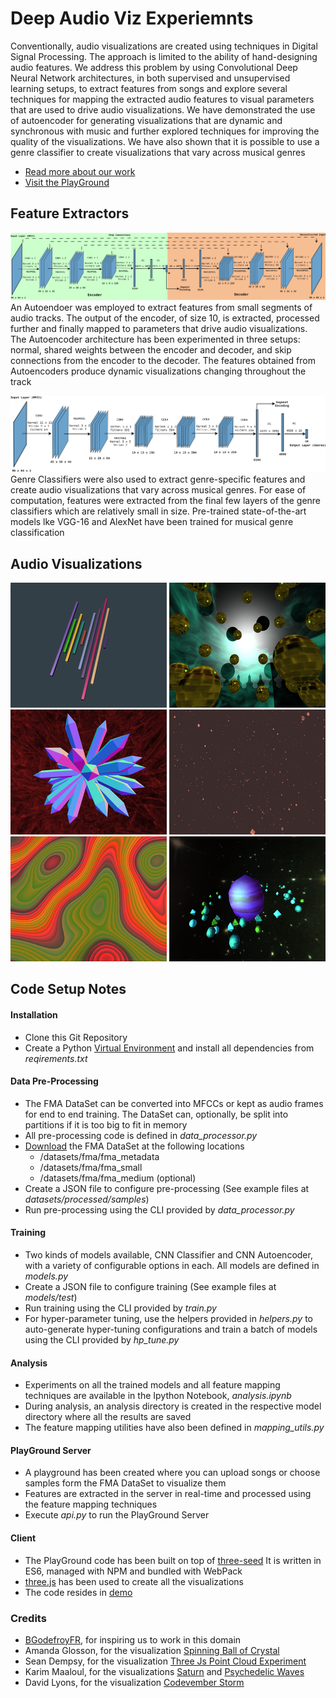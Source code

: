 # Deep Audio Viz Experiemnts

Conventionally, audio visualizations are created using techniques in Digital Signal Processing.
The approach is limited to the ability of hand-designing audio features.
We address this problem by using Convolutional Deep Neural Network architectures, 
in both supervised and unsupervised learning setups, to extract features from songs 
and explore several techniques for mapping the extracted audio features to visual parameters 
that are used to drive audio visualizations. We have demonstrated the use of autoencoder
for generating visualizations that are dynamic and synchronous with music and further explored 
techniques for improving the quality of the visualizations. We have also shown that
it is possible to use a genre classifier to create visualizations that vary across musical genres

* [Read more about our work](https://github.com/rbiswas143/deep-audioviz-experiments/blob/master/rsrcs/paper.pdf)
* [Visit the PlayGround](https://rbiswas143.github.io/deep-audioviz-experiments/)


## Feature Extractors

![Autoencoder Architectur](https://github.com/rbiswas143/deep-audioviz-experiments/blob/master/rsrcs/ae.png)
An Autoendoer was employed to extract features from small segments of audio tracks. The output of the encoder, of size 10,
is extracted, processed further and finally mapped to parameters that drive audio visualizations. The Autoencoder architecture
has been experimented in three setups: normal, shared weights between the encoder and decoder, and skip connections from the encoder
to the decoder. The features obtained from Autoencoders produce dynamic visualizations changing throughout the track

![Autoencoder Architectur](https://github.com/rbiswas143/deep-audioviz-experiments/blob/master/rsrcs/alexnet.png)
Genre Classifiers were also used to extract genre-specific features and create audio visualizations that vary across
musical genres. For ease of computation, features were extracted from the final few layers of the genre classifiers
which are relatively small in size. Pre-trained state-of-the-art models lke VGG-16 and AlexNet have been trained for
musical genre classification

## Audio Visualizations

![VIZ-BAR](https://github.com/rbiswas143/deep-audioviz-experiments/blob/master/rsrcs/random2.png)
![VIZ-REAL-2](https://github.com/rbiswas143/deep-audioviz-experiments/blob/master/rsrcs/deterministic-vizreal1.png)
![VIZ-REAL-2](https://github.com/rbiswas143/deep-audioviz-experiments/blob/master/rsrcs/crystals.png)
![VIZ-REAL-2](https://github.com/rbiswas143/deep-audioviz-experiments/blob/master/rsrcs/point-clouds.png)
![VIZ-REAL-2](https://github.com/rbiswas143/deep-audioviz-experiments/blob/master/rsrcs/psychedelic-waves.png)
![VIZ-REAL-2](https://github.com/rbiswas143/deep-audioviz-experiments/blob/master/rsrcs/saturn.png)

## Code Setup Notes

#### Installation
* Clone this Git Repository
* Create a Python [Virtual Environment](https://docs.python.org/3/tutorial/venv.html)
and install all dependencies from _reqirements.txt_

#### Data Pre-Processing
* The FMA DataSet can be converted into MFCCs or kept as audio frames for end to end training.
The DataSet can, optionally, be split into partitions if it is too big to fit in memory
* All pre-processing code is defined in _data_processor.py_
* [Download](https://github.com/mdeff/fma) the FMA DataSet at the following locations
  * /datasets/fma/fma_metadata
  * /datasets/fma/fma_small
  * /datasets/fma/fma_medium (optional)
* Create a JSON file to configure pre-processing (See example files at _datasets/processed/samples_)
* Run pre-processing using the CLI provided by _data_processor.py_

#### Training

* Two kinds of models available, CNN Classifier and CNN Autoencoder, with a variety of
configurable options in each. All models are defined in _models.py_
* Create a JSON file to configure training (See example files at _models/test_)
* Run training using the CLI provided by _train.py_
* For hyper-parameter tuning, use the helpers provided in _helpers.py_ to  auto-generate 
hyper-tuning configurations and train a batch of models using the CLI provided by
_hp_tune.py_

#### Analysis
* Experiments on all the trained models and all feature mapping techniques are available in
the Ipython Notebook, _analysis.ipynb_
* During analysis, an analysis directory is created in the respective model directory where all
the results are saved
* The feature mapping utilities have also been defined in _mapping_utils.py_

#### PlayGround Server
* A playground has been created where you can upload songs or choose samples form the FMA DataSet
to visualize them
* Features are extracted in the server in real-time and processed using the feature mapping techniques
* Execute _api.py_ to run the PlayGround Server

#### Client
* The PlayGround code has been built on top of [three-seed](https://github.com/edwinwebb/three-seed/)
It is written in ES6, managed with NPM and bundled with WebPack
* [three.js](https://threejs.org/) has been used to create all the visualizations
* The code resides in [demo](https://github.com/rbiswas143/deep-audioviz-experiments/blob/master/demo)

### Credits

* [BGodefroyFR](https://github.com/BGodefroyFR/Deep-Audio-Visualization), for inspiring us to work in this domain
* Amanda Glosson, for the visualization [Spinning Ball of Crystal](https://codepen.io/aglosson/pen/rVyRGm)
* Sean Dempsy, for the visualization [Three Js Point Cloud Experiment](https://codepen.io/seanseansean/pen/EaBZEY)
* Karim Maaloul, for the visualizations [Saturn](https://codepen.io/Yakudoo/pen/qbygaJ)
 and [Psychedelic Waves](https://codepen.io/Yakudoo/pen/rJjOJx)
* David Lyons, for the visualization [Codevember Storm](https://codepen.io/davidlyons/pen/KyXvjp)
